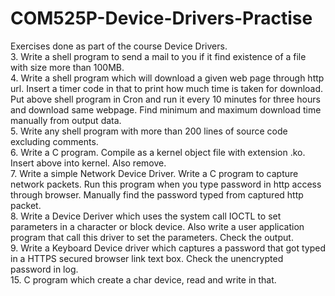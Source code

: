 # COM525P-Device-Drivers-Practise
Exercises done as part of the course Device Drivers.  
3. Write a shell program to send a mail to you if it find existence of a file with size more than 100MB.  
4. Write a shell program which will download a given web page through http url. Insert a timer code in that to print how much time is taken for download. Put above shell program in Cron and run it every 10 minutes for three hours and download same webpage. Find minimum and maximum download time manually from output data.  
5. Write any shell program with more than 200 lines of source code excluding comments.  
6. Write a C program. Compile as a kernel object file with extension .ko. Insert above into kernel. Also remove.  
7. Write a simple Network Device Driver. Write a C program to capture network packets. Run this program when you type password in http access through browser. Manually find the password typed from captured http packet.  
8. Write a Device Deriver which uses the system call IOCTL to set parameters in a character or block device. Also write a user application program that call this driver to set the parameters. Check the output.  
9. Write a Keyboard Device driver which captures a password that got typed in a HTTPS secured browser link text box. Check the unencrypted password in log.  
15. C program which create a char device,  read and write in that.



